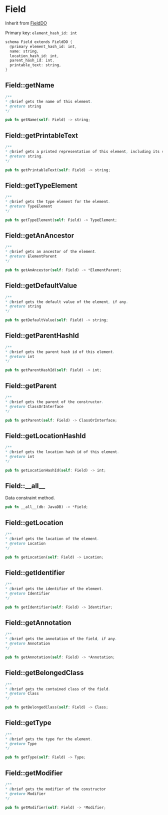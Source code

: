 # Field

Inherit from [FieldDO](./FieldDO.md)

Primary key: `element_hash_id: int`

```rust
schema Field extends FieldDO {
  @primary element_hash_id: int,
  name: string,
  location_hash_id: int,
  parent_hash_id: int,
  printable_text: string,
}
```
## Field::getName

```java
/**
* @brief gets the name of this element.
* @return string
*/
```
```rust
pub fn getName(self: Field) -> string;
```
## Field::getPrintableText

```java
/**
* @brief gets a printed representation of this element, including its structure where applicable.
* @return string.
*/
```
```rust
pub fn getPrintableText(self: Field) -> string;
```
## Field::getTypeElement

```java
/**
* @brief gets the type element for the element.
* @return TypeElement
*/
```
```rust
pub fn getTypeElement(self: Field) -> TypeElement;
```
## Field::getAnAncestor

```java
/**
* @brief gets an ancestor of the element.
* @return ElementParent 
*/
```
```rust
pub fn getAnAncestor(self: Field) -> *ElementParent;
```
## Field::getDefaultValue

```java
/**
* @brief gets the default value of the element, if any.
* @return string 
*/
```
```rust
pub fn getDefaultValue(self: Field) -> string;
```
## Field::getParentHashId

```java
/**
* @brief gets the parent hash id of this element.
* @return int
*/
```
```rust
pub fn getParentHashId(self: Field) -> int;
```
## Field::getParent

```java
/**
* @brief gets the parent of the constructor.
* @return ClassOrInterface 
*/
```
```rust
pub fn getParent(self: Field) -> ClassOrInterface;
```
## Field::getLocationHashId

```java
/**
* @brief gets the location hash id of this element.
* @return int
*/
```
```rust
pub fn getLocationHashId(self: Field) -> int;
```
## Field::\_\_all\_\_

Data constraint method.

```rust
pub fn __all__(db: JavaDB) -> *Field;
```
## Field::getLocation

```java
/**
* @brief gets the location of the element.
* @return Location 
*/
```
```rust
pub fn getLocation(self: Field) -> Location;
```
## Field::getIdentifier

```java
/**
* @brief gets the identifier of the element.
* @return Identifier 
*/
```
```rust
pub fn getIdentifier(self: Field) -> Identifier;
```
## Field::getAnnotation

```java
/**
* @brief gets the annotation of the field, if any.
* @return Annotation 
*/
```
```rust
pub fn getAnnotation(self: Field) -> *Annotation;
```
## Field::getBelongedClass

```java
/**
* @brief gets the contained class of the field.
* @return Class 
*/
```
```rust
pub fn getBelongedClass(self: Field) -> Class;
```
## Field::getType

```java
/**
* @brief gets the type for the element.
* @return Type
*/
```
```rust
pub fn getType(self: Field) -> Type;
```
## Field::getModifier

```java
/**
* @brief gets the modifier of the constructor
* @return Modifier 
*/
```
```rust
pub fn getModifier(self: Field) -> *Modifier;
```
